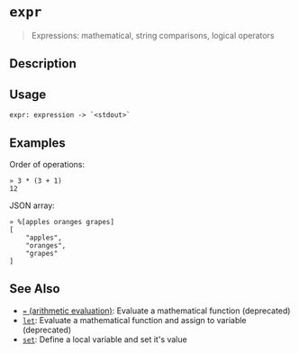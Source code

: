 # `expr`

> Expressions: mathematical, string comparisons, logical operators

## Description

## Usage

    expr: expression -> `<stdout>`

## Examples

Order of operations:

    » 3 * (3 + 1)
    12

JSON array:

    » %[apples oranges grapes]
    [
        "apples",
        "oranges",
        "grapes"
    ]

## See Also

- [`=` (arithmetic evaluation)](./equ.md):
  Evaluate a mathematical function (deprecated)
- [`let`](./let.md):
  Evaluate a mathematical function and assign to variable (deprecated)
- [`set`](./set.md):
  Define a local variable and set it's value
